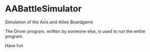 # AABattleSimulator
Simulation of the Axis and Allies Boardgame 

The Driver program, written by someone else, is used to run the entire program. 

Have fun
